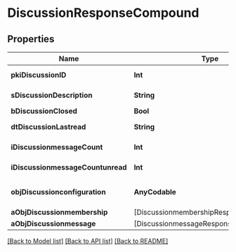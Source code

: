 # DiscussionResponseCompound

## Properties
Name | Type | Description | Notes
------------ | ------------- | ------------- | -------------
**pkiDiscussionID** | **Int** | The unique ID of the Discussion | 
**sDiscussionDescription** | **String** | The description of the Discussion | 
**bDiscussionClosed** | **Bool** | Whether if it&#39;s an closed | 
**dtDiscussionLastread** | **String** | The date the Discussion was last read | [optional] 
**iDiscussionmessageCount** | **Int** | The count of Attachment. | 
**iDiscussionmessageCountunread** | **Int** | The count of Attachment. | 
**objDiscussionconfiguration** | **AnyCodable** | A Custom Discussionconfiguration Object | [optional] 
**aObjDiscussionmembership** | [DiscussionmembershipResponseCompound] |  | 
**aObjDiscussionmessage** | [DiscussionmessageResponseCompound] |  | 

[[Back to Model list]](../README.md#documentation-for-models) [[Back to API list]](../README.md#documentation-for-api-endpoints) [[Back to README]](../README.md)


